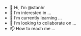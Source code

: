 - 👋 Hi, I’m @stanhr
- 👀 I’m interested in ...
- 🌱 I’m currently learning ...
- 💞️ I’m looking to collaborate on ...
- 📫 How to reach me ...

<!---
stanhr/stanhr is a ✨ special ✨ repository because its `README.md` (this file) appears on your GitHub profile.
You can click the Preview link to take a look at your changes.
--->
